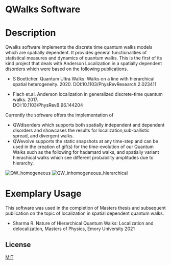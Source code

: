 
# QWalks Software
# Description

Qwalks software implements the discrete time quantum walks models
which are spatially dependent. It provides general functionalities
of statistical measures and dynamics of quantum walks. This is the first
of its kind project that deals with Anderson Localization in a spatially dependent 
disorders which were based on the following publications.

- S Boettcher. Quantum Ultra Walks: Walks on a line with hierarchical spatial heterogeneity. 2020. DOI:10.1103/PhysRevResearch.2.023411

- Flach et.al. Anderson localization in generalized discrete-time quantum walks. 2017.  
     DOI:10.1103/PhysRevB.96.144204

Currently the software offers the implementation of 

- QWdisorders which supports both spatially independent and dependent disorders and showcases the results for localization,sub-ballistic spread, and divergent walks. 
- QWevolve supports the static snapshots at any time-step and can be used in the creation of gif(s) for the time-evolution of our Quantum Walks such as the following for hadamard walks, and spatially variant hierachical walks which see different probability amplitudes due to hierarchy.

![QW_homogeneous](https://user-images.githubusercontent.com/69605961/123024366-f4cc6580-d3a6-11eb-85b9-b388a97a60ac.gif)
![QW_inhomogeneous_hierarchical](https://user-images.githubusercontent.com/69605961/123024388-fbf37380-d3a6-11eb-9bfe-7256326bb113.gif)






# Exemplary Usage 

This software was used in the completion of Masters thesis and 
subsequent publication on the topic of localization in spatial 
dependent quantum walks.

- Sharma R. Nature of Hierarchical Quantum Walks: Localization and delocalization, Masters of Physics, Emory University 2021


## License

[MIT](https://choosealicense.com/licenses/mit/)

  
